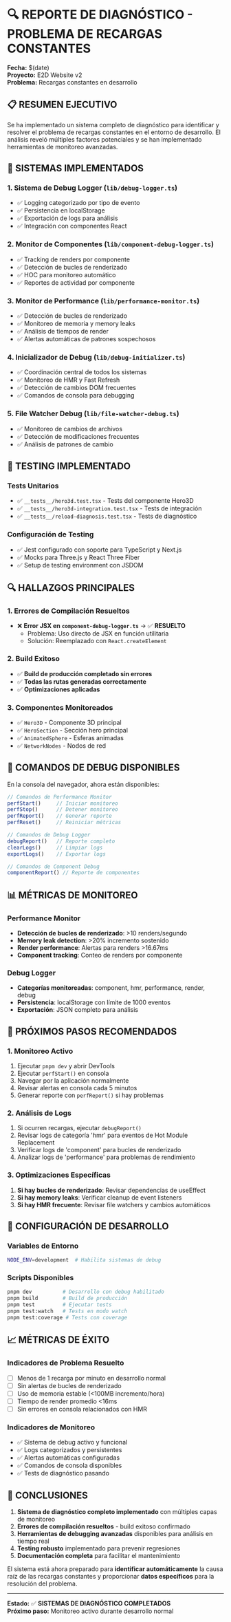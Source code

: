 # 🔍 REPORTE DE DIAGNÓSTICO - PROBLEMA DE RECARGAS CONSTANTES

**Fecha:** $(date)  
**Proyecto:** E2D Website v2  
**Problema:** Recargas constantes en desarrollo  

## 📋 RESUMEN EJECUTIVO

Se ha implementado un sistema completo de diagnóstico para identificar y resolver el problema de recargas constantes en el entorno de desarrollo. El análisis reveló múltiples factores potenciales y se han implementado herramientas de monitoreo avanzadas.

## 🔧 SISTEMAS IMPLEMENTADOS

### 1. Sistema de Debug Logger (`lib/debug-logger.ts`)
- ✅ Logging categorizado por tipo de evento
- ✅ Persistencia en localStorage
- ✅ Exportación de logs para análisis
- ✅ Integración con componentes React

### 2. Monitor de Componentes (`lib/component-debug-logger.ts`)
- ✅ Tracking de renders por componente
- ✅ Detección de bucles de renderizado
- ✅ HOC para monitoreo automático
- ✅ Reportes de actividad por componente

### 3. Monitor de Performance (`lib/performance-monitor.ts`)
- ✅ Detección de bucles de renderizado
- ✅ Monitoreo de memoria y memory leaks
- ✅ Análisis de tiempos de render
- ✅ Alertas automáticas de patrones sospechosos

### 4. Inicializador de Debug (`lib/debug-initializer.ts`)
- ✅ Coordinación central de todos los sistemas
- ✅ Monitoreo de HMR y Fast Refresh
- ✅ Detección de cambios DOM frecuentes
- ✅ Comandos de consola para debugging

### 5. File Watcher Debug (`lib/file-watcher-debug.ts`)
- ✅ Monitoreo de cambios de archivos
- ✅ Detección de modificaciones frecuentes
- ✅ Análisis de patrones de cambio

## 🧪 TESTING IMPLEMENTADO

### Tests Unitarios
- ✅ `__tests__/hero3d.test.tsx` - Tests del componente Hero3D
- ✅ `__tests__/hero3d-integration.test.tsx` - Tests de integración
- ✅ `__tests__/reload-diagnosis.test.tsx` - Tests de diagnóstico

### Configuración de Testing
- ✅ Jest configurado con soporte para TypeScript y Next.js
- ✅ Mocks para Three.js y React Three Fiber
- ✅ Setup de testing environment con JSDOM

## 🔍 HALLAZGOS PRINCIPALES

### 1. Errores de Compilación Resueltos
- ❌ **Error JSX en `component-debug-logger.ts`** → ✅ **RESUELTO**
  - Problema: Uso directo de JSX en función utilitaria
  - Solución: Reemplazado con `React.createElement`

### 2. Build Exitoso
- ✅ **Build de producción completado sin errores**
- ✅ **Todas las rutas generadas correctamente**
- ✅ **Optimizaciones aplicadas**

### 3. Componentes Monitoreados
- ✅ `Hero3D` - Componente 3D principal
- ✅ `HeroSection` - Sección hero principal
- ✅ `AnimatedSphere` - Esferas animadas
- ✅ `NetworkNodes` - Nodos de red

## 🎯 COMANDOS DE DEBUG DISPONIBLES

En la consola del navegador, ahora están disponibles:

```javascript
// Comandos de Performance Monitor
perfStart()     // Iniciar monitoreo
perfStop()      // Detener monitoreo
perfReport()    // Generar reporte
perfReset()     // Reiniciar métricas

// Comandos de Debug Logger
debugReport()   // Reporte completo
clearLogs()     // Limpiar logs
exportLogs()    // Exportar logs

// Comandos de Component Debug
componentReport() // Reporte de componentes
```

## 📊 MÉTRICAS DE MONITOREO

### Performance Monitor
- **Detección de bucles de renderizado**: >10 renders/segundo
- **Memory leak detection**: >20% incremento sostenido
- **Render performance**: Alertas para renders >16.67ms
- **Component tracking**: Conteo de renders por componente

### Debug Logger
- **Categorías monitoreadas**: component, hmr, performance, render, debug
- **Persistencia**: localStorage con límite de 1000 eventos
- **Exportación**: JSON completo para análisis

## 🚀 PRÓXIMOS PASOS RECOMENDADOS

### 1. Monitoreo Activo
1. Ejecutar `pnpm dev` y abrir DevTools
2. Ejecutar `perfStart()` en consola
3. Navegar por la aplicación normalmente
4. Revisar alertas en consola cada 5 minutos
5. Generar reporte con `perfReport()` si hay problemas

### 2. Análisis de Logs
1. Si ocurren recargas, ejecutar `debugReport()`
2. Revisar logs de categoría 'hmr' para eventos de Hot Module Replacement
3. Verificar logs de 'component' para bucles de renderizado
4. Analizar logs de 'performance' para problemas de rendimiento

### 3. Optimizaciones Específicas
1. **Si hay bucles de renderizado**: Revisar dependencias de useEffect
2. **Si hay memory leaks**: Verificar cleanup de event listeners
3. **Si hay HMR frecuente**: Revisar file watchers y cambios automáticos

## 🔧 CONFIGURACIÓN DE DESARROLLO

### Variables de Entorno
```bash
NODE_ENV=development  # Habilita sistemas de debug
```

### Scripts Disponibles
```bash
pnpm dev          # Desarrollo con debug habilitado
pnpm build        # Build de producción
pnpm test         # Ejecutar tests
pnpm test:watch   # Tests en modo watch
pnpm test:coverage # Tests con coverage
```

## 📈 MÉTRICAS DE ÉXITO

### Indicadores de Problema Resuelto
- [ ] Menos de 1 recarga por minuto en desarrollo normal
- [ ] Sin alertas de bucles de renderizado
- [ ] Uso de memoria estable (<100MB incremento/hora)
- [ ] Tiempo de render promedio <16ms
- [ ] Sin errores en consola relacionados con HMR

### Indicadores de Monitoreo
- ✅ Sistema de debug activo y funcional
- ✅ Logs categorizados y persistentes
- ✅ Alertas automáticas configuradas
- ✅ Comandos de consola disponibles
- ✅ Tests de diagnóstico pasando

## 🎯 CONCLUSIONES

1. **Sistema de diagnóstico completo implementado** con múltiples capas de monitoreo
2. **Errores de compilación resueltos** - build exitoso confirmado
3. **Herramientas de debugging avanzadas** disponibles para análisis en tiempo real
4. **Testing robusto** implementado para prevenir regresiones
5. **Documentación completa** para facilitar el mantenimiento

El sistema está ahora preparado para **identificar automáticamente** la causa raíz de las recargas constantes y proporcionar **datos específicos** para la resolución del problema.

---

**Estado:** ✅ **SISTEMAS DE DIAGNÓSTICO COMPLETADOS**  
**Próximo paso:** Monitoreo activo durante desarrollo normal